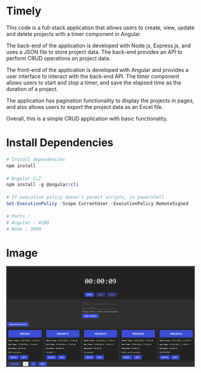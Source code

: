 # Timely

This code is a full-stack application that allows users to create, view, update and delete projects with a timer component in Angular.

The back-end of the application is developed with Node.js, Express.js, and uses a JSON file to store project data. The back-end provides an API to perform CRUD operations on project data.

The front-end of the application is developed with Angular and provides a user interface to interact with the back-end API. The timer component allows users to start and stop a timer, and save the elapsed time as the duration of a project.

The application has pagination functionality to display the projects in pages, and also allows users to export the project data as an Excel file.

Overall, this is a simple CRUD application with basic functionality.

# Install Dependencies
```powershell
# Install dependencies
npm install

# Angular CLI
npm install -g @angular/cli

# If execution policy doesn't permit scripts, in powershell
Set-ExecutionPolicy -Scope CurrentUser -ExecutionPolicy RemoteSigned

# Ports : 
# Angular : 4200
# Node : 3000
```
# Image
![](timely.png)
